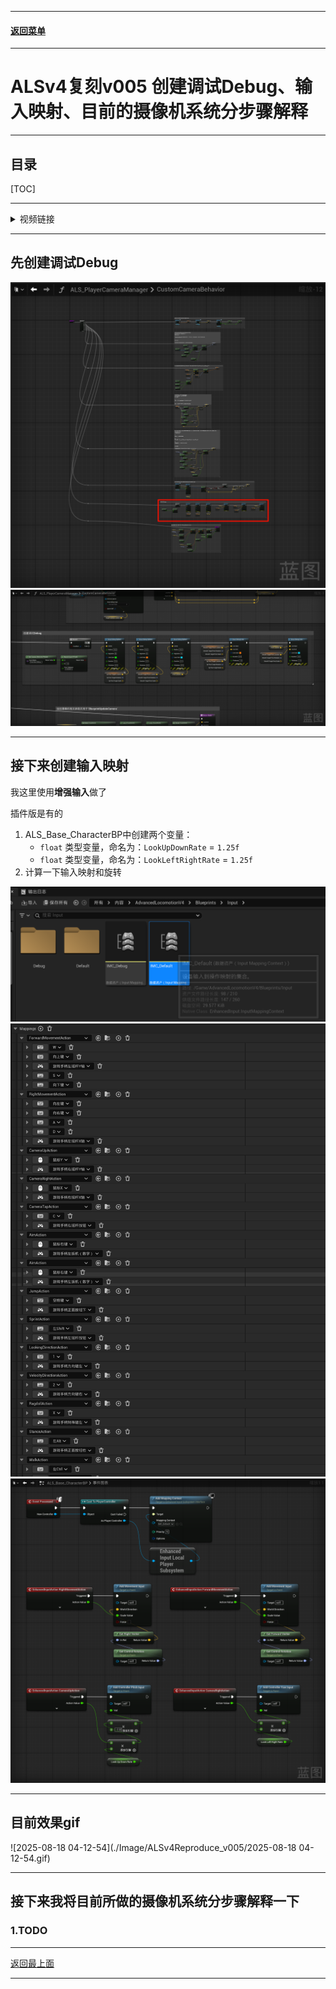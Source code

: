 
------

#### [返回菜单](../ALS_Menu.md)

------

# ALSv4复刻v005 创建调试Debug、输入映射、目前的摄像机系统分步骤解释

------

## 目录

[TOC]

------

<details>
<summary>视频链接</summary>

> [高级运动系统解耦和复刻第五期_哔哩哔哩_bilibili](https://www.bilibili.com/video/BV1ja41197XQ?spm_id_from=333.788.videopod.episodes&vd_source=9e1e64122d802b4f7ab37bd325a89e6c&p=8)

------

</details>

------

## 先创建调试Debug

![image-20250818033211135](./Image/ALSv4Reproduce_v005/image-20250818033211135.png)![BPGraphScreenshot_2025Y-08M-18D-03h-52m-08s-547_00](./Image/ALSv4Reproduce_v005/BPGraphScreenshot_2025Y-08M-18D-03h-52m-08s-547_00.png)

------

## 接下来创建输入映射

我这里使用**增强输入**做了

插件版是有的

1. ALS_Base_CharacterBP中创建两个变量：
   - `float` 类型变量，命名为：`LookUpDownRate` = `1.25f`
   - `float` 类型变量，命名为：`LookLeftRightRate` = `1.25f`
2. 计算一下输入映射和旋转

![image-20250818033450062](./Image/ALSv4Reproduce_v005/image-20250818033450062.png)![image-20250818035331560](./Image/ALSv4Reproduce_v005/image-20250818035331560.png)![BPGraphScreenshot_2025Y-08M-18D-04h-10m-41s-184_00](./Image/ALSv4Reproduce_v005/BPGraphScreenshot_2025Y-08M-18D-04h-10m-41s-184_00.png)

------

## 目前效果gif

![2025-08-18 04-12-54](./Image/ALSv4Reproduce_v005/2025-08-18 04-12-54.gif)

------

## 接下来我将目前所做的摄像机系统分步骤解释一下

### 1.TODO

------

[返回最上面](#返回菜单)

___________________________________________________________________________________________
